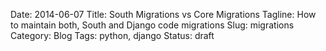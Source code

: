 Date: 2014-06-07
Title: South Migrations vs Core Migrations
Tagline: How to maintain both, South and Django code migrations
Slug: migrations
Category: Blog
Tags: python, django 
Status: draft


